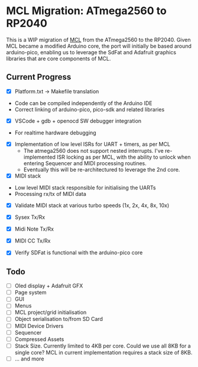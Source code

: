 # MCL Migration: ATmega2560 to RP2040

This is a WIP migration of [MCL](https://github.com/jmamma/mcl) from the ATmega2560 to the RP2040. Given MCL became a modified Arduino core, the port will initially be based around arduino-pico, enabling us to leverage the SdFat and Adafruit graphics libraries that are core components of MCL.

## Current Progress

- [X] Platform.txt -> Makefile translation
 - Code can be compiled independently of the Arduino IDE
 - Correct linking of arduino-pico, pico-sdk and related libraries

- [X] VSCode + gdb + openocd SW debugger integration
 - For realtime hardware debugging

- [X] Implementation of low level ISRs for UART + timers, as per MCL
  - The atmega2560 does not support nested interrupts. I've re-implemented ISR locking as per MCL, with the ability to unlock when entering Sequencer and MIDI processing routines.
  - Eventually this will be re-architectured to leverage the 2nd core.
- [X] MIDI stack
 - Low level MIDI stack responsible for initialising the UARTs
 - Processing rx/tx of MIDI data

- [X] Validate MIDI stack at various turbo speeds (1x, 2x, 4x, 8x, 10x)
 - [X] Sysex Tx/Rx
 - [X] Midi Note Tx/Rx
 - [X] MIDI CC Tx/Rx

- [X] Verify SDFat is functional with the arduino-pico core

## Todo

- [ ] Oled display + Adafruit GFX
- [ ] Page system
- [ ] GUI
- [ ] Menus
- [ ] MCL project/grid initialisation
- [ ] Object serialisation to/from SD Card
- [ ] MIDI Device Drivers
- [ ] Sequencer
- [ ] Compressed Assets
- [ ] Stack Size. Currently limited to 4KB per core. Could we use all 8KB for a single core?
      MCL in current implementation requires a stack size of 8KB.
- [ ] ... and more
